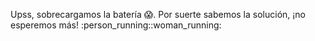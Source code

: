 Upss, sobrecargamos la batería :scream:. Por suerte sabemos la solución, ¡no esperemos más! :person_running::woman_running:
